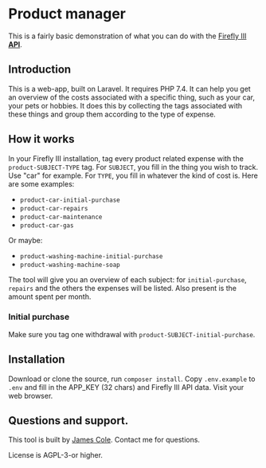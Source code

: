# Product manager

This is a fairly basic demonstration of what you can do with the [Firefly III](https://github.com/firefly-iii/firefly-iii/) **[API](https://api-docs.firefly-iii.org/)**.

## Introduction

This is a web-app, built on Laravel. It requires PHP 7.4. It can help you get an overview of the costs associated with a specific thing, such as your car, your pets or hobbies. It does this by collecting the tags associated with these things and group them according to the type of expense.

## How it works

In your Firefly III installation, tag every product related expense with the `product-SUBJECT-TYPE` tag. For `SUBJECT`, you fill in the thing you wish to track. Use "car" for example. For `TYPE`, you fill in whatever the kind of cost is. Here are some examples:

* `product-car-initial-purchase`
* `product-car-repairs`
* `product-car-maintenance`
* `product-car-gas`

Or maybe:

* `product-washing-machine-initial-purchase`
* `product-washing-machine-soap`

The tool will give you an overview of each subject: for `initial-purchase`, `repairs` and the others the expenses will be listed. Also present is the amount spent per month.

### Initial purchase

Make sure you tag one withdrawal with `product-SUBJECT-initial-purchase`.

## Installation

Download or clone the source, run `composer install`. Copy `.env.example` to `.env` and fill in the APP_KEY (32 chars) and Firefly III API data. Visit your web browser. 

## Questions and support.

This tool is built by [James Cole](james@firefly-iii.org). Contact me for questions.

License is AGPL-3-or higher.

